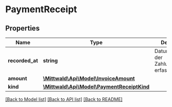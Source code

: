 # PaymentReceipt

## Properties
Name | Type | Description | Notes
------------ | ------------- | ------------- | -------------
**recorded_at** | **string** | Datum, an dem der Zahlungseingang erfasst wurde | 
**amount** | [**\Mittwald\Api\Model\InvoiceAmount**](InvoiceAmount.md) |  | 
**kind** | [**\Mittwald\Api\Model\PaymentReceiptKind**](PaymentReceiptKind.md) |  | 

[[Back to Model list]](../README.md#documentation-for-models) [[Back to API list]](../README.md#documentation-for-api-endpoints) [[Back to README]](../README.md)


